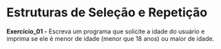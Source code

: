 # Estruturas de Seleção e Repetição

**Exercício_01 -** Escreva um programa que solicite a idade do usuário e imprima se ele é menor de idade (menor que 18 anos) ou maior de idade.
